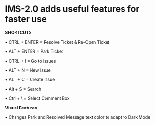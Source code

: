# IMS-2.0 adds useful features for faster use

**SHORTCUTS**

• CTRL + ENTER = Resolve Ticket & Re-Open Ticket

• ALT + ENTER = Park Ticket 

• CTRL + I = Go to issues

• ALT + N = New Issue

• ALT + C = Create Issue

• Alt + S = Search

• Ctrl + \ = Select Comment Box

**Visual Features**

• Changes Park and Resolved Message text color to adapt to Dark Mode
